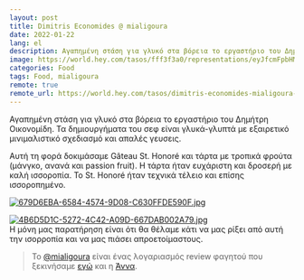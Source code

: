```yaml
---
layout: post
title: Dimitris Economides @ mialigoura
date: 2022-01-22
lang: el
description: Αγαπημένη στάση για γλυκό στα βόρεια το εργαστήριο του Δημήτρη Οικονομίδη. Τα δημιουργήματα του σεφ είναι γλυκά-γλυπτά με εξαιρετικό μινιμαλιστικό σχεδιασμό και απαλές γευσεις.
image: https://world.hey.com/tasos/fff3f3a0/representations/eyJfcmFpbHMiOnsibWVzc2FnZSI6IkJBaHBCRUJTeVNnPSIsImV4cCI6bnVsbCwicHVyIjoiYmxvYl9pZCJ9fQ==--7214b46ef58ae3ab2b3c3adf5249ceabec895df6/eyJfcmFpbHMiOnsibWVzc2FnZSI6IkJBaDdDam9MWm05eWJXRjBTU0lJYW5CbkJqb0dSVlE2RkhKbGMybDZaVjkwYjE5c2FXMXBkRnNIYVFJZ0Eya0NXQUk2REhGMVlXeHBkSGxwU3pvTGJHOWhaR1Z5ZXdZNkNYQmhaMlV3T2cxamIyRnNaWE5qWlZRPSIsImV4cCI6bnVsbCwicHVyIjoidmFyaWF0aW9uIn19--6be2949dd8e22c4c983932616b54d2786c6313a0/679D6EBA-6584-4574-9D08-C630FFDE590F.jpg
categories: Food
tags: Food, mialigoura
remote: true
remote_url: https://world.hey.com/tasos/dimitris-economides-mialigoura-fff3f3a0
---
```


Αγαπημένη στάση για γλυκό στα βόρεια το εργαστήριο του Δημήτρη Οικονομίδη. Τα δημιουργήματα του σεφ είναι γλυκά-γλυπτά με εξαιρετικό μινιμαλιστικό σχεδιασμό και απαλές γευσεις.

Αυτή τη φορά δοκιμάσαμε Gâteau St. Honoré και τάρτα με τροπικά φρούτα (μάνγκο, ανανά και passion fruit). Η τάρτα ήταν ευχάριστη και δροσερή με καλή ισσοροπία. Το St. Honoré ήταν τεχνικά τέλειο και επίσης ισσοροπημένο.

[![679D6EBA-6584-4574-9D08-C630FFDE590F.jpg](https://world.hey.com/tasos/fff3f3a0/representations/eyJfcmFpbHMiOnsibWVzc2FnZSI6IkJBaHBCRUJTeVNnPSIsImV4cCI6bnVsbCwicHVyIjoiYmxvYl9pZCJ9fQ==--7214b46ef58ae3ab2b3c3adf5249ceabec895df6/eyJfcmFpbHMiOnsibWVzc2FnZSI6IkJBaDdDam9MWm05eWJXRjBTU0lJYW5CbkJqb0dSVlE2RkhKbGMybDZaVjkwYjE5c2FXMXBkRnNIYVFJZ0Eya0NXQUk2REhGMVlXeHBkSGxwU3pvTGJHOWhaR1Z5ZXdZNkNYQmhaMlV3T2cxamIyRnNaWE5qWlZRPSIsImV4cCI6bnVsbCwicHVyIjoidmFyaWF0aW9uIn19--6be2949dd8e22c4c983932616b54d2786c6313a0/679D6EBA-6584-4574-9D08-C630FFDE590F.jpg)](https://world.hey.com/tasos/fff3f3a0/blobs/eyJfcmFpbHMiOnsibWVzc2FnZSI6IkJBaHBCRUJTeVNnPSIsImV4cCI6bnVsbCwicHVyIjoiYmxvYl9pZCJ9fQ==--7214b46ef58ae3ab2b3c3adf5249ceabec895df6/679D6EBA-6584-4574-9D08-C630FFDE590F.jpg?disposition=attachment "Download 679D6EBA-6584-4574-9D08-C630FFDE590F.jpg")

[![4B6D5D1C-5272-4C42-A09D-667DAB002A79.jpg](https://world.hey.com/tasos/fff3f3a0/representations/eyJfcmFpbHMiOnsibWVzc2FnZSI6IkJBaHBCRUpTeVNnPSIsImV4cCI6bnVsbCwicHVyIjoiYmxvYl9pZCJ9fQ==--c6e6955daa98d3b26ce1effa2e3a01826539a729/eyJfcmFpbHMiOnsibWVzc2FnZSI6IkJBaDdDam9MWm05eWJXRjBTU0lJYW5CbkJqb0dSVlE2RkhKbGMybDZaVjkwYjE5c2FXMXBkRnNIYVFJZ0Eya0NXQUk2REhGMVlXeHBkSGxwU3pvTGJHOWhaR1Z5ZXdZNkNYQmhaMlV3T2cxamIyRnNaWE5qWlZRPSIsImV4cCI6bnVsbCwicHVyIjoidmFyaWF0aW9uIn19--6be2949dd8e22c4c983932616b54d2786c6313a0/4B6D5D1C-5272-4C42-A09D-667DAB002A79.jpg)](https://world.hey.com/tasos/fff3f3a0/blobs/eyJfcmFpbHMiOnsibWVzc2FnZSI6IkJBaHBCRUpTeVNnPSIsImV4cCI6bnVsbCwicHVyIjoiYmxvYl9pZCJ9fQ==--c6e6955daa98d3b26ce1effa2e3a01826539a729/4B6D5D1C-5272-4C42-A09D-667DAB002A79.jpg?disposition=attachment "Download 4B6D5D1C-5272-4C42-A09D-667DAB002A79.jpg")\
Η μόνη μας παρατήρηση είναι ότι θα θέλαμε κάτι να μας ρίξει από αυτή την ισορροπία και να μας πιάσει απροετοίμαστους.

>Το [@mialigoura](https://www.instagram.com/mialigoura) είναι ένας λογαριασμός review φαγητού που ξεκινήσαμε [εγώ](https://www.instagram.com/tsangiotis) και η [Άννα](https://www.instagram.com/anna.vek/).
